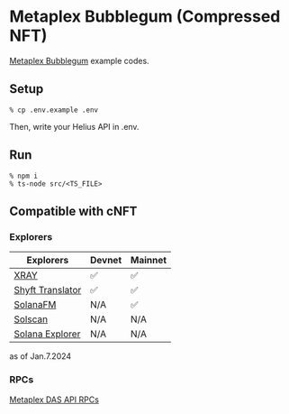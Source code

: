 # Metaplex Bubblegum (Compressed NFT)
[Metaplex Bubblegum](https://developers.metaplex.com/bubblegum) example codes.

## Setup
```
% cp .env.example .env
```

Then, write your Helius API in .env.

## Run
```
% npm i
% ts-node src/<TS_FILE>
```

## Compatible with cNFT
### Explorers
| Explorers | Devnet | Mainnet |
| ---- | ---- | ---- |
| [XRAY](https://xray.helius.xyz/) | ✅ | ✅ |
| [Shyft Translator](https://translator.shyft.to/) | ✅ | ✅ |
| [SolanaFM](https://solana.fm/) | N/A | ✅ |
| [Solscan](https://solscan.io/) | N/A | N/A |
| [Solana Explorer](https://explorer.solana.com/) | N/A | N/A |
  
as of Jan.7.2024

### RPCs
[Metaplex DAS API RPCs](https://developers.metaplex.com/bubblegum/rpcs)